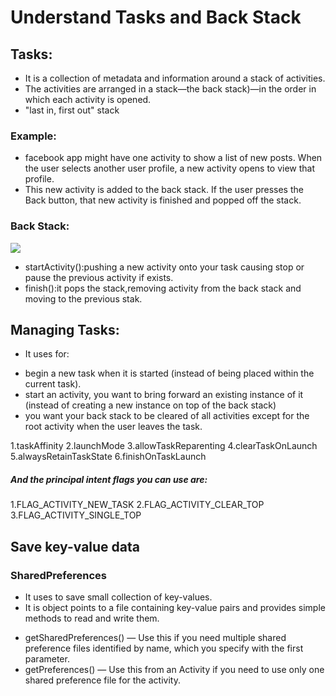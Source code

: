 # Understand Tasks and Back Stack

## Tasks: 
- It is a collection of metadata and information around a stack of activities.
- The activities are arranged in a stack—the back stack)—in the order in which each activity is opened. 
-  "last in, first out" stack

### Example:
- facebook app might have one activity to show a list of new posts. When the user selects another user profile, a new activity opens to view that profile.
- This new activity is added to the back stack. If the user presses the Back button, that new activity is finished and popped off the stack.

### Back Stack:
![](https://miro.medium.com/max/582/1*zItbFvFydIR63z_37ya1Iw.png)

- startActivity():pushing a new activity onto your task causing stop or pause the previous activity if exists.
- finish():it pops the stack,removing activity from the back stack and moving to the previous stak.

## Managing Tasks:
* It uses for:
-  begin a new task when it is started (instead of being placed within the current task).
-  start an activity, you want to bring forward an existing instance of it (instead of creating a new instance on top of the back stack)
-  you want your back stack to be cleared of all activities except for the root activity when the user leaves the task.

1.taskAffinity
2.launchMode
3.allowTaskReparenting
4.clearTaskOnLaunch
5.alwaysRetainTaskState
6.finishOnTaskLaunch
##### And the principal intent flags you can use are:
1.FLAG_ACTIVITY_NEW_TASK
2.FLAG_ACTIVITY_CLEAR_TOP
3.FLAG_ACTIVITY_SINGLE_TOP

## Save key-value data

### SharedPreferences
- It uses to save small collection of key-values.
-  It is object points to a file containing key-value pairs and provides simple methods to read and write them.

* getSharedPreferences() — Use this if you need multiple shared preference files identified by name, which you specify with the first parameter.
* getPreferences() — Use this from an Activity if you need to use only one shared preference file for the activity.


